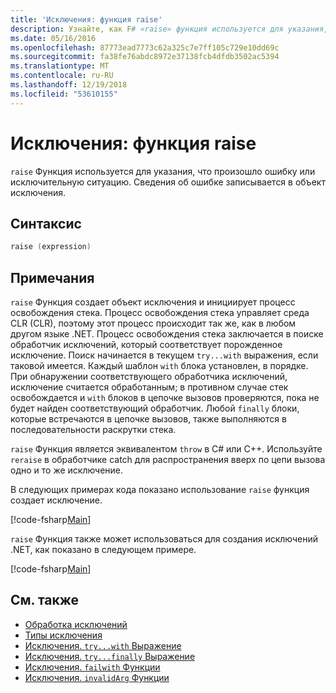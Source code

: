 ```yaml
---
title: 'Исключения: функция raise'
description: Узнайте, как F# «raise» функция используется для указания, что произошло ошибку или исключительную ситуацию.
ms.date: 05/16/2016
ms.openlocfilehash: 87773ead7773c62a325c7e7ff105c729e10dd69c
ms.sourcegitcommit: fa38fe76abdc8972e37138fcb4dfdb3502ac5394
ms.translationtype: MT
ms.contentlocale: ru-RU
ms.lasthandoff: 12/19/2018
ms.locfileid: "53610155"
---
```

# <a name="exceptions-the-raise-function"></a>Исключения: функция raise

`raise` Функция используется для указания, что произошло ошибку или исключительную ситуацию. Сведения об ошибке записывается в объект исключения.

## <a name="syntax"></a>Синтаксис

```fsharp
raise (expression)
```

## <a name="remarks"></a>Примечания

`raise` Функция создает объект исключения и инициирует процесс освобождения стека. Процесс освобождения стека управляет среда CLR (CLR), поэтому этот процесс происходит так же, как в любом другом языке .NET. Процесс освобождения стека заключается в поиске обработчик исключений, который соответствует порожденное исключение. Поиск начинается в текущем `try...with` выражения, если таковой имеется. Каждый шаблон `with` блока установлен, в порядке. При обнаружении соответствующего обработчика исключений, исключение считается обработанным; в противном случае стек освобождается и `with` блоков в цепочке вызовов проверяются, пока не будет найден соответствующий обработчик. Любой `finally` блоки, которые встречаются в цепочке вызовов, также выполняются в последовательности раскрутки стека.

`raise` Функция является эквивалентом `throw` в C# или C++. Используйте `reraise` в обработчике catch для распространения вверх по цепи вызова одно и то же исключение.

В следующих примерах кода показано использование `raise` функция создает исключение.

[!code-fsharp[Main](../../../../samples/snippets/fsharp/lang-ref-2/snippet5801.fs)]

`raise` Функция также может использоваться для создания исключений .NET, как показано в следующем примере.

[!code-fsharp[Main](../../../../samples/snippets/fsharp/lang-ref-2/snippet5802.fs)]

## <a name="see-also"></a>См. также

- [Обработка исключений](index.md)
- [Типы исключения](exception-types.md)
- [Исключения. `try...with` Выражение](the-try-with-expression.md)
- [Исключения. `try...finally` Выражение](the-try-finally-expression.md)
- [Исключения. `failwith` Функции](the-failwith-function.md)
- [Исключения. `invalidArg` Функции](the-invalidArg-function.md)